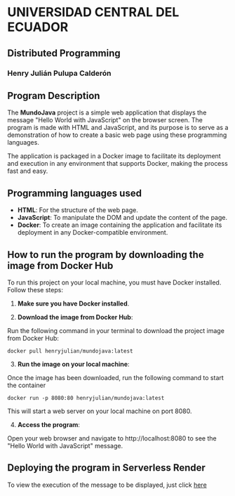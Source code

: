 # UNIVERSIDAD CENTRAL DEL ECUADOR
## Distributed Programming
### Henry Julián Pulupa Calderón

## Program Description
The **MundoJava** project is a simple web application that displays the message "Hello World with JavaScript" on the browser screen. The program is made with HTML and JavaScript, and its purpose is to serve as a demonstration of how to create a basic web page using these programming languages.

The application is packaged in a Docker image to facilitate its deployment and execution in any environment that supports Docker, making the process fast and easy.

## Programming languages ​​used
- **HTML**: For the structure of the web page.
- **JavaScript**: To manipulate the DOM and update the content of the page.
- **Docker**: To create an image containing the application and facilitate its deployment in any Docker-compatible environment.

## How to run the program by downloading the image from Docker Hub
To run this project on your local machine, you must have Docker installed. Follow these steps:

1. **Make sure you have Docker installed**.

2. **Download the image from Docker Hub**:

Run the following command in your terminal to download the project image from Docker Hub:
```
docker pull henryjulian/mundojava:latest
```
3. **Run the image on your local machine**:

Once the image has been downloaded, run the following command to start the container
```
docker run -p 8080:80 henryjulian/mundojava:latest
```
This will start a web server on your local machine on port 8080.

4. **Access the program**:

Open your web browser and navigate to http://localhost:8080 to see the "Hello World with JavaScript" message.

## Deploying the program in Serverless Render
To view the execution of the message to be displayed, just click [here](https://mundojava.onrender.com)
